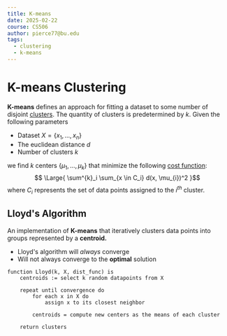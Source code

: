```yaml
---
title: K-means
date: 2025-02-22
course: CS506
author: pierce77@bu.edu
tags:
  - clustering
  - k-means
---
```


# K-means Clustering
**K-means** defines an approach for fitting a dataset to some number of disjoint [clusters](Clustering.md). The quantity of clusters is predetermined by $k$. Given the following parameters
- Dataset $X = \{x_1, ..., x_n\}$
- The euclidean distance $d$
- Number of clusters $k$

we find $k$ centers $\{\mu_{1}, ..., \mu_{k}\}$ that minimize the following [cost function](Clustering.md#Cost%20Function):
$$
\Large{
\sum^{k}_i \sum_{x \in C_i} d(x, \mu_{i})^2
}$$
where $C_i$ represents the set of data points assigned to the $i^{th}$ cluster.

## Lloyd's Algorithm
An implementation of **K-means**  that iteratively clusters data points into groups represented by a **centroid.**
- Lloyd's algorithm will *always* converge
- Will not always converge to the **optimal** solution

```
function Lloyd(k, X, dist_func) is
	centroids := select k random datapoints from X

	repeat until convergence do	
		for each x in X do
			assign x to its closest neighbor

		centroids = compute new centers as the means of each cluster

	return clusters
```
